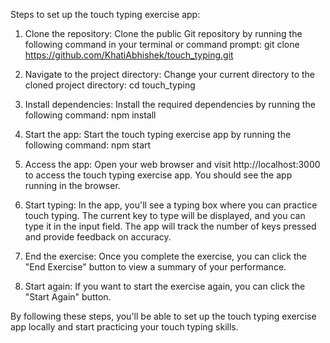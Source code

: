 
Steps to set up the touch typing exercise app:

1.	Clone the repository: Clone the public Git repository by running the following command in your terminal or command prompt:
git clone https://github.com/KhatiAbhishek/touch_typing.git

2.	Navigate to the project directory: Change your current directory to the cloned project directory:
  		cd touch_typing

3.	Install dependencies: Install the required dependencies by running the following command:
npm install

4.	Start the app: Start the touch typing exercise app by running the following command:
npm start

5.	Access the app: Open your web browser and visit http://localhost:3000 to access the touch typing exercise app. You should see the app running in the browser.

6.	Start typing: In the app, you'll see a typing box where you can practice touch typing. The current key to type will be displayed, and you can type it in the input field. The app will track the number of keys pressed and provide feedback on accuracy.

7.	End the exercise: Once you complete the exercise, you can click the "End Exercise" button to view a summary of your performance.

8.	Start again: If you want to start the exercise again, you can click the "Start Again" button.

By following these steps, you'll be able to set up the touch typing exercise app locally and start practicing your touch typing skills.
